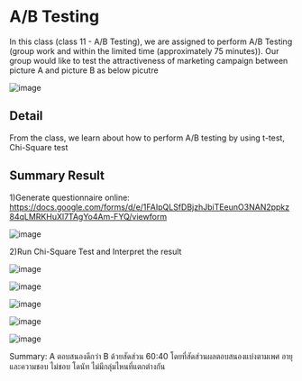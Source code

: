
# A/B Testing

In this class (class 11 - A/B Testing), 
we are assigned to perform A/B Testing (group work and within the limited time (approximately 75 minutes)). Our group would like to test the attractiveness of marketing campaign between picture A and picture B as below picutre


![image](https://user-images.githubusercontent.com/71161635/147280649-07226846-838e-4f77-8741-ce3b03f4c23e.png)


## Detail
From the class, we learn about how to perform A/B testing by using t-test, Chi-Square test

## Summary Result
1)Generate questionnaire online: https://docs.google.com/forms/d/e/1FAIpQLSfDBjzhJbiTEeunO3NAN2ppkz84qLMRKHuXl7TAgYo4Am-FYQ/viewform


![image](https://user-images.githubusercontent.com/71161635/147280777-9c19d273-3358-4197-b4a4-5838c22df2ad.png)


2)Run Chi-Square Test and Interpret the result


![image](https://user-images.githubusercontent.com/71161635/147281151-e3a3ddec-e014-4ae2-ba4e-8383c67173c0.png)


![image](https://user-images.githubusercontent.com/71161635/147281190-c7568f15-ba48-49a1-beb8-93de73f41c19.png)


![image](https://user-images.githubusercontent.com/71161635/147281035-3d571cd7-c0ae-4557-a5a6-3576f1c93c90.png)


![image](https://user-images.githubusercontent.com/71161635/147281058-35af69cc-7499-499a-8040-58eece335b7d.png)


![image](https://user-images.githubusercontent.com/71161635/147281074-ab54d4e9-03e6-4707-a98f-f966cb4403c0.png)


Summary: A ตอบสนองดีกว่า B ด้วยสัดส่วน 60:40 โดยที่สัดส่วนผลตอบสนองแบ่งตามเพศ อายุ และความชอบ ไม่ชอบ โดนัท ไม่มีกลุ่มไหนที่แตกต่างกัน

